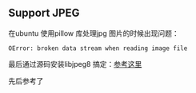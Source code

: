 ## Support JPEG

在ubuntu 使用pillow 库处理jpg 图片的时候出现问题：

    OError: broken data stream when reading image file

最后通过源码安装libjpeg8 搞定：[参考这里](http://askubuntu.com/questions/211627/how-to-add-support-for-the-jpeg-image-format)

先后参考了


